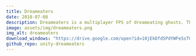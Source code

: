 ```yaml
---
title: Dreameaters
date: 2018-07-08
description: Dreameaters is a multiplayer FPS of dreameating ghosts. This game is a 3D multiplayer FPS, with up to 4 player joining a room, playing as ghosts who are trying to kill each other inside a huge bedroom arena. The game supports player accounts and player statistics tracking. Dreameaters has been made  as an indie dev with Unity and C#.
image: assets/img/dreameaters.png
img_alt: dreameaters
download_windows: "https://drive.google.com/open?id=10jEkDfdSPdYWFeSsTGxEe69j0fPN-yC7"
github_repo: unity-dreameaters
---
```

